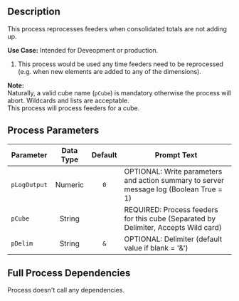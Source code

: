 ## Description
   
 This process reprocesses feeders when consolidated totals are not adding up.  
     
**Use Case:**    Intended for Deveopment or production.  
1. This process would be used any time feeders need to be reprocessed (e.g. when new elements are added to any of the dimensions).  
     
**Note:**     
 Naturally, a valid  cube name (`pCube`) is mandatory otherwise the process will abort. Wildcards and lists are acceptable.  
 This process will process feeders for a cube.  
## Process Parameters
  
|Parameter|Data Type|Default|Prompt Text|
  |---|:-:|:-:|---|
  |`pLogOutput`|Numeric|`0`|OPTIONAL: Write parameters and action summary to server message log (Boolean True = 1)|
  |`pCube`|String||REQUIRED: Process feeders for this cube (Separated by Delimiter, Accepts Wild card)|
  |`pDelim`|String|`&`|OPTIONAL: Delimiter (default value if blank = '&')|
  ## Full Process Dependencies
Process doesn't call any dependencies.  
